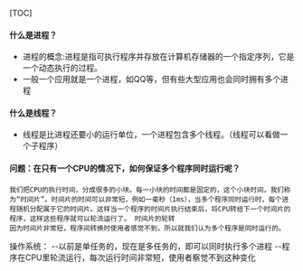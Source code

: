 

[TOC]

#### 什么是进程？

* 进程的概念:进程是指可执行程序并存放在计算机存储器的一个指定序列，它是一个动态执行的过程。
* 一般一个应用就是一个进程，如QQ等，但有些大型应用也会同时拥有多个进程

#### 什么是线程？

* 线程是比进程还要小的运行单位，一个进程包含多个线程。（线程可以看做一个子程序）



#### 问题：在只有一个CPU的情况下，如何保证多个程序同时运行呢？

```
我们把CPU的执行时间，分成很多的小块。每一小块的时间都是固定的，这个小块时间，我们称为“时间片”。时间片的时间可以非常短，例如一毫秒（1ms），当多个程序同时运行时，每个进程随机分配属于它的时间片。这样当一个程序的时间片执行结束后，将CPU转给下一个时间片的程序，这样这些程序就可以轮流运行了。 时间片的轮转
因为时间片非常短，程序间转换时使用者感觉不到，所以就我们认为多个程序是同时运行的。
```

操作系统：
--以前是单任务的，现在是多任务的，即可以同时执行多个进程
--程序在CPU里轮流运行，每次运行时间非常短，使用者察觉不到这种变化